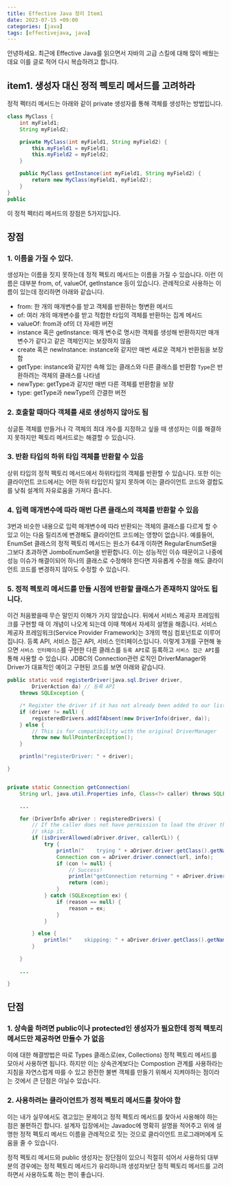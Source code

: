 ```yaml
---
title: Effective Java 정리 Item1
date: 2023-07-15 +09:00
categories: [java]
tags: [effectivejava, java]
---
```

안녕하세요. 최근에 Effective Java를 읽으면서 자바의 고급 스킬에 대해 많이 배웠는데요 이를 글로 적어 다시 복습하려고 합니다.

## item1. 생성자 대신 정적 펙토리 메서드를 고려하라
정적 펙터리 메서드는 아래와 같이 private 생성자를 통해 객체를 생성하는 방법입니다.
```java
class MyClass {
    int myField1;
    String myField2;

    private MyClass(int myField1, String myField2) {
        this.myField1 = myField1;
        this.myField2 = myField2;
    }

    public MyClass getInstance(int myField1, String myField2) {
        return new MyClass(myField1, myField2);
    }
}
public 
```

이 정적 펙터리 메서드의 장점은 5가지입니다.
## 장점
### 1. 이름을 가질 수 있다.
생성자는 이름을 짓지 못하는데 정적 펙토리 메서드는 이름을 가질 수 있습니다. 이런 이름은 대부분 from, of, valueOf, getInstance 등이 있습니다. 관례적으로 사용하는 이름이 있는데 정리하면 아래와 같습니다.
- from: 한 개의 매개변수를 받고 객체를 반환하는 형변환 메서드
- of: 여러 개의 매개변수를 받고 적합한 타입의 객체를 반환하는 집계 메서드
- valueOf: from과 of의 더 자세한 버전
- instance 혹은 getInstance: 매개 변수로 명시한 객체를 생성해 반환하지만 매개 변수가 같다고 같은 객체인지는 보장하지 않음
- create 혹은 newInstance: instance와 같지만 매번 새로운 객체가 반환됨을 보장함
- getType: instance와 같지만 속해 있는 클래스와 다른 클래스를 반환함 `Type`은 반환하려는 객체의 클래스를 나타냄
- newType: getType과 같지만 매번 다른 객체를 반환함을 보장
- type: getType과 newType의 간결한 버전

### 2. 호출할 때마다 객체를 새로 생성하지 않아도 됨
싱글톤 객체를 만들거나 각 객체의 최대 개수를 지정하고 싶을 때 생성자는 이를 해결하지 못하지만 펙토리 메서드로는 해결할 수 있습니다.

### 3. 반환 타입의 하위 타입 객체를 반환할 수 있음
상위 타입의 정적 펙토리 메서드에서 하위타입의 객체를 반환할 수 있습니다. 또한 이는 클라이언트 코드에서는 어떤 하위 타입인지 알지 못하며 이는 클라이언트 코드와 결합도를 낮춰 설계의 자유로움을 가져다 줍니다.

### 4. 입력 매개변수에 따라 매번 다른 클래스의 객체를 반환할 수 있음
3번과 비슷한 내용으로 입력 매개변수에 따라 반환되는 객체의 클래스를 다르게 할 수 있고 이는 다음 릴리즈에 변경해도 클라이언트 코드에는 영향이 없습니다. 예를들어, EnumSet 클래스의 정적 펙토리 메서드는 원소가 64개 이하면 RegularEnumSet을 그보다 초과하면 JomboEnumSet을 반환합니다. 이는 성능적인 이슈 때문이고 나중에 성능 이슈가 해결이되어 하나의 클래스로 수정해야 한다면 자유롭게 수정을 해도 클라이언트 코드를 변경하지 않아도 수정할 수 있습니다.

### 5. 정적 펙토리 메서드를 만들 시점에 반환할 클래스가 존재하지 않아도 됩니다.
이건 처음봤을때 무슨 말인지 이해가 가지 않았습니다. 뒤에서 서비스 제공자 프레임워크를 구현할 때 이 개념이 나오게 되는데 이때 책에서 자세히 설명을 해줍니다. 서비스 제공자 프레임워크(Service Provider Framework)는 3개의 핵심 컴포넌트로 이루어 집니다. 등록 API, 서비스 접근 API, 서비스 인터페이스입니다. 이렇게 3개를 구현해 놓으면 `서비스 인터페이스`를 구현한 다른 클래스를 `등록 API`로 등록하고 `서비스 접근 API`를 통해 사용할 수 있습니다. JDBC의 Connection관련 로직인 DriverManager와 Driver가 대표적인 예이고 구현된 코드를 보면 아래와 같습니다.
```java
public static void registerDriver(java.sql.Driver driver,
        DriverAction da) // 등록 API
    throws SQLException {

    /* Register the driver if it has not already been added to our list */
    if (driver != null) {
        registeredDrivers.addIfAbsent(new DriverInfo(driver, da));
    } else {
        // This is for compatibility with the original DriverManager
        throw new NullPointerException();
    }

    println("registerDriver: " + driver);

}


private static Connection getConnection(
    String url, java.util.Properties info, Class<?> caller) throws SQLException { // 서비스 접근 API

    ...

    for (DriverInfo aDriver : registeredDrivers) {
        // If the caller does not have permission to load the driver then
        // skip it.
        if (isDriverAllowed(aDriver.driver, callerCL)) {
            try {
                println("    trying " + aDriver.driver.getClass().getName());
                Connection con = aDriver.driver.connect(url, info);
                if (con != null) {
                    // Success!
                    println("getConnection returning " + aDriver.driver.getClass().getName());
                    return (con);
                }
            } catch (SQLException ex) {
                if (reason == null) {
                    reason = ex;
                }
            }

        } else {
            println("    skipping: " + aDriver.driver.getClass().getName());
        }

    }

    ...

}
```

## 단점
### 1. 상속을 하려면 public이나 protected인 생성자가 필요한데 정적 팩토리 메서드만 제공하면 만들수 가 없음
이에 대한 해결방법은 따로 Types 클래스로(ex, Collections) 정적 펙토리 메서드를 모아서 사용하면 됩니다. 하지만 이는 상속관계보다는 Compostion 관계를 사용하라는 지침을 자연스럽게 따를 수 있고 완전한 불변 객체를 만들기 위해서 지켜야하는 점이라는 것에서 큰 단점은 아닐수 있습니다.


### 2. 사용하려는 클라이언트가 정적 펙토리 메서드를 찾아야 함
이는 내가 실무에서도 겪고있는 문제이고 정적 펙토리 메서드를 찾아서 사용해야 하는 점은 불편하긴 합니다. 설계자 입장에서는 Javadoc에 명확히 설명을 적어주고 위에 설명한 정적 펙토리 메서드 이름을 관례적으로 짓는 것으로 클라이언트 프로그래머에게 도움을 줄 수 있습니다.

정적 펙토리 메서드와 public 생성자는 장단점이 있으니 적절히 섞어서 사용하되 대부분의 경우에는 정적 펙토리 메서드가 유리하니까 생성자보단 정적 펙토리 메서드를 고려하면서 사용하도록 하는 편이 좋습니다.